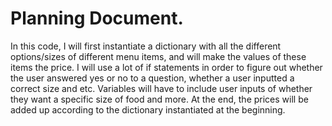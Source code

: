 # Planning Document.

In this code, I will first instantiate a dictionary with all the different options/sizes of different menu items, and will make the values of these items the price. I will use a lot of if statements in order to figure out whether the user answered yes or no to a question, whether a user inputted a correct size and etc. Variables will have to include user inputs of whether they want a specific size of food and more. At the end, the prices will be added up according to the dictionary instantiated at the beginning.
